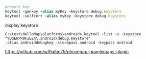 


```ruby
#create key
keytool -genkey -alias myKey -keystore debug.keystore
keytool -selfcert -alias myKey -keystore debug.keystore
```

display keystore


```
C:\test\HelloMap\platforms\android> keytool -list -v -keystore "%USERPROFILE%\.android\debug.keystore" 
-alias androiddebugkey -storepass android -keypass android
```

https://github.com/wf9a5m75/phonegap-googlemaps-plugin
